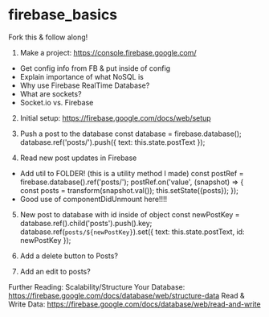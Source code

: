 # firebase_basics

Fork this & follow along!

1. Make a project: https://console.firebase.google.com/
  - Get config info from FB & put inside of config
  - Explain importance of what NoSQL is
  - Why use Firebase RealTime Database?
  - What are sockets?
  - Socket.io vs. Firebase

2. Initial setup: https://firebase.google.com/docs/web/setup

3. Push a post to the database
  const database = firebase.database();
    database.ref('posts/').push({
      text: this.state.postText
    });

4. Read new post updates in Firebase
  - Add util to FOLDER! (this is a utility method I made)
  const postRef = firebase.database().ref('posts/');
    postRef.on('value', (snapshot) => {
      const posts = transform(snapshot.val());
      this.setState({posts});
    });
  - Good use of componentDidUnmount here!!!!

5. New post to database with id inside of object
  const newPostKey = database.ref().child('posts').push().key;
    database.ref(`posts/${newPostKey}`).set({
      text: this.state.postText,
      id: newPostKey
    });

6. Add a delete button to Posts?
7. Add an edit to posts?

Further Reading:
Scalability/Structure Your Database: https://firebase.google.com/docs/database/web/structure-data
Read & Write Data: https://firebase.google.com/docs/database/web/read-and-write